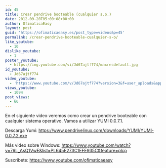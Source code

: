 ```yaml
---
id: 45
title: Crear pendrive booteable (cualquier s.o.)
date: 2012-09-20T05:00:08+00:00
author: OfimaticaEasy
layout: post
guid: 'https://ofimaticaeasy.es/post_type=videos&p=45'
permalink: /crear-pendrive-booteable-cualquier-s-o/
like_youtube:
  - 10
dislike_youtube:
  - 1
poster_youtube:
  - https://img.youtube.com/vi/Jd67ajtf774/maxresdefault.jpg
id_youtube:
  - Jd67ajtf774
video_youtube:
  - 'https://www.youtube.com/v/Jd67ajtf774?version=3&f=user_uploads&app=youtube_gdata'
views_youtube:
  - 1094
post_views:
  - 66
---
```

En el siguiente video veremos como crear un pendrive booteable con cualquier sistema operativo. Vamos a utilizar YUMI 0.0.7.1.

Descarga Yumi: https://www.pendrivelinux.com/downloads/YUMI/YUMI-0.0.7.2.exe

Más video sobre Windows: https://www.youtube.com/watch?v=76L_AsQ1VwE&list=PL645E273C1EFE935C&feature=plcp

Suscríbete: https://www.youtube.com/ofimaticaeasy